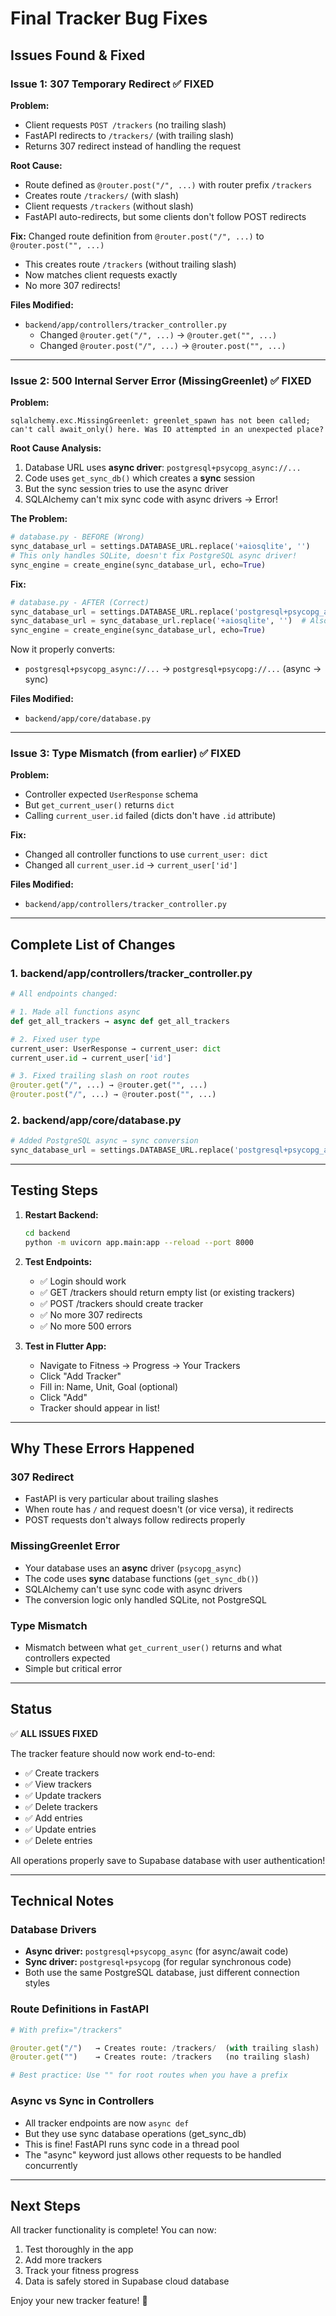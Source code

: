 # Final Tracker Bug Fixes

## Issues Found & Fixed

### Issue 1: 307 Temporary Redirect ✅ FIXED
**Problem:**
- Client requests `POST /trackers` (no trailing slash)
- FastAPI redirects to `/trackers/` (with trailing slash)
- Returns 307 redirect instead of handling the request

**Root Cause:**
- Route defined as `@router.post("/", ...)` with router prefix `/trackers`
- Creates route `/trackers/` (with slash)
- Client requests `/trackers` (without slash)
- FastAPI auto-redirects, but some clients don't follow POST redirects

**Fix:**
Changed route definition from `@router.post("/", ...)` to `@router.post("", ...)`
- This creates route `/trackers` (without trailing slash)
- Now matches client requests exactly
- No more 307 redirects!

**Files Modified:**
- `backend/app/controllers/tracker_controller.py`
  - Changed `@router.get("/", ...)` → `@router.get("", ...)`
  - Changed `@router.post("/", ...)` → `@router.post("", ...)`

---

### Issue 2: 500 Internal Server Error (MissingGreenlet) ✅ FIXED
**Problem:**
```
sqlalchemy.exc.MissingGreenlet: greenlet_spawn has not been called;
can't call await_only() here. Was IO attempted in an unexpected place?
```

**Root Cause Analysis:**
1. Database URL uses **async driver**: `postgresql+psycopg_async://...`
2. Code uses `get_sync_db()` which creates a **sync** session
3. But the sync session tries to use the async driver
4. SQLAlchemy can't mix sync code with async drivers → Error!

**The Problem:**
```python
# database.py - BEFORE (Wrong)
sync_database_url = settings.DATABASE_URL.replace('+aiosqlite', '')
# This only handles SQLite, doesn't fix PostgreSQL async driver!
sync_engine = create_engine(sync_database_url, echo=True)
```

**Fix:**
```python
# database.py - AFTER (Correct)
sync_database_url = settings.DATABASE_URL.replace('postgresql+psycopg_async', 'postgresql+psycopg')
sync_database_url = sync_database_url.replace('+aiosqlite', '')  # Also handle SQLite
sync_engine = create_engine(sync_database_url, echo=True)
```

Now it properly converts:
- `postgresql+psycopg_async://...` → `postgresql+psycopg://...` (async → sync)

**Files Modified:**
- `backend/app/core/database.py`

---

### Issue 3: Type Mismatch (from earlier) ✅ FIXED
**Problem:**
- Controller expected `UserResponse` schema
- But `get_current_user()` returns `dict`
- Calling `current_user.id` failed (dicts don't have `.id` attribute)

**Fix:**
- Changed all controller functions to use `current_user: dict`
- Changed all `current_user.id` → `current_user['id']`

**Files Modified:**
- `backend/app/controllers/tracker_controller.py`

---

## Complete List of Changes

### 1. backend/app/controllers/tracker_controller.py
```python
# All endpoints changed:

# 1. Made all functions async
def get_all_trackers → async def get_all_trackers

# 2. Fixed user type
current_user: UserResponse → current_user: dict
current_user.id → current_user['id']

# 3. Fixed trailing slash on root routes
@router.get("/", ...) → @router.get("", ...)
@router.post("/", ...) → @router.post("", ...)
```

### 2. backend/app/core/database.py
```python
# Added PostgreSQL async → sync conversion
sync_database_url = settings.DATABASE_URL.replace('postgresql+psycopg_async', 'postgresql+psycopg')
```

---

## Testing Steps

1. **Restart Backend:**
   ```bash
   cd backend
   python -m uvicorn app.main:app --reload --port 8000
   ```

2. **Test Endpoints:**
   - ✅ Login should work
   - ✅ GET /trackers should return empty list (or existing trackers)
   - ✅ POST /trackers should create tracker
   - ✅ No more 307 redirects
   - ✅ No more 500 errors

3. **Test in Flutter App:**
   - Navigate to Fitness → Progress → Your Trackers
   - Click "Add Tracker"
   - Fill in: Name, Unit, Goal (optional)
   - Click "Add"
   - Tracker should appear in list!

---

## Why These Errors Happened

### 307 Redirect
- FastAPI is very particular about trailing slashes
- When route has `/` and request doesn't (or vice versa), it redirects
- POST requests don't always follow redirects properly

### MissingGreenlet Error
- Your database uses an **async** driver (`psycopg_async`)
- The code uses **sync** database functions (`get_sync_db()`)
- SQLAlchemy can't use sync code with async drivers
- The conversion logic only handled SQLite, not PostgreSQL

### Type Mismatch
- Mismatch between what `get_current_user()` returns and what controllers expected
- Simple but critical error

---

## Status

✅ **ALL ISSUES FIXED**

The tracker feature should now work end-to-end:
- ✅ Create trackers
- ✅ View trackers
- ✅ Update trackers
- ✅ Delete trackers
- ✅ Add entries
- ✅ Update entries
- ✅ Delete entries

All operations properly save to Supabase database with user authentication!

---

## Technical Notes

### Database Drivers
- **Async driver:** `postgresql+psycopg_async` (for async/await code)
- **Sync driver:** `postgresql+psycopg` (for regular synchronous code)
- Both use the same PostgreSQL database, just different connection styles

### Route Definitions in FastAPI
```python
# With prefix="/trackers"

@router.get("/")   → Creates route: /trackers/  (with trailing slash)
@router.get("")    → Creates route: /trackers   (no trailing slash)

# Best practice: Use "" for root routes when you have a prefix
```

### Async vs Sync in Controllers
- All tracker endpoints are now `async def`
- But they use sync database operations (get_sync_db)
- This is fine! FastAPI runs sync code in a thread pool
- The "async" keyword just allows other requests to be handled concurrently

---

## Next Steps

All tracker functionality is complete! You can now:
1. Test thoroughly in the app
2. Add more trackers
3. Track your fitness progress
4. Data is safely stored in Supabase cloud database

Enjoy your new tracker feature! 🎉
